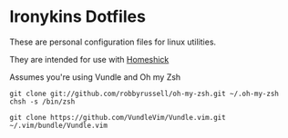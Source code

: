 # Ironykins Dotfiles
These are personal configuration files for linux utilities. 

They are intended for use with [Homeshick](https://github.com/andsens/homeshick)

Assumes you're using Vundle and Oh my Zsh

```
git clone git://github.com/robbyrussell/oh-my-zsh.git ~/.oh-my-zsh
chsh -s /bin/zsh
```

```
git clone https://github.com/VundleVim/Vundle.vim.git ~/.vim/bundle/Vundle.vim
```
